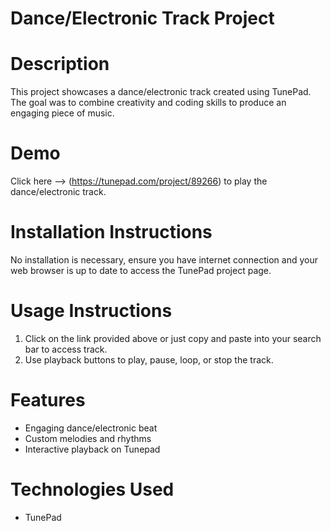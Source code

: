 # Dance/Electronic Track Project

# Description
This project showcases a dance/electronic track created using TunePad. The goal was to combine creativity and coding skills to produce an engaging piece of music. 

# Demo 
Click here --> (https://tunepad.com/project/89266) to play the dance/electronic track.

# Installation Instructions
No installation is necessary, ensure you have internet connection and your web browser is up to date to access the TunePad project page. 

# Usage Instructions
1. Click on the link provided above or just  copy and paste into your search bar to access track.
2. Use playback buttons to play, pause, loop, or stop the track.

# Features
- Engaging dance/electronic beat
- Custom melodies and rhythms
- Interactive playback on Tunepad

# Technologies Used
- TunePad

